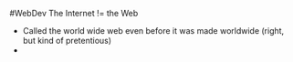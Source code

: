 #WebDev
The Internet != the Web
- Called the world wide web even before it was made worldwide (right, but kind of pretentious)
- 